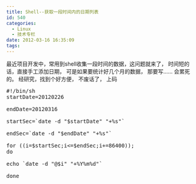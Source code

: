 ```yaml
---
title: Shell--获取一段时间内的日期列表
id: 540
categories:
  - Linux
  - 技术专栏
date: 2012-03-16 16:35:09
tags:
---
```


  最近项目开发中，常用到shell收集一段时间的数据，这问题就来了， 时间短的话，直接手工添加日期， 可是如果要统计好几个月的数据， 那要写…… 会累死的。
   经研究，找到个好方便， 不废话了， 上码 
<pre lang="shell">
#!/bin/sh
startDate=20120226

endDate=20120316

startSec=`date -d "$startDate" "+%s"`

endSec=`date -d "$endDate" "+%s"`

for ((i=$startSec;i<=$endSec;i+=86400)); 
do

echo `date -d "@$i" "+%Y%m%d"`

done

</pre>